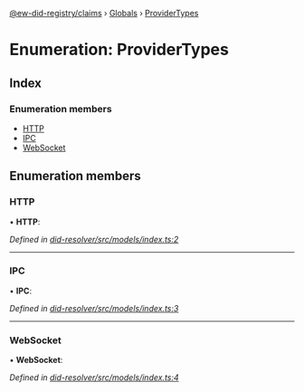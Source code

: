 [@ew-did-registry/claims](../README.md) › [Globals](../globals.md) › [ProviderTypes](providertypes.md)

# Enumeration: ProviderTypes

## Index

### Enumeration members

* [HTTP](providertypes.md#http)
* [IPC](providertypes.md#ipc)
* [WebSocket](providertypes.md#websocket)

## Enumeration members

###  HTTP

• **HTTP**:

*Defined in [did-resolver/src/models/index.ts:2](https://github.com/energywebfoundation/ew-did-registry/blob/c915f86/packages/did-resolver/src/models/index.ts#L2)*

___

###  IPC

• **IPC**:

*Defined in [did-resolver/src/models/index.ts:3](https://github.com/energywebfoundation/ew-did-registry/blob/c915f86/packages/did-resolver/src/models/index.ts#L3)*

___

###  WebSocket

• **WebSocket**:

*Defined in [did-resolver/src/models/index.ts:4](https://github.com/energywebfoundation/ew-did-registry/blob/c915f86/packages/did-resolver/src/models/index.ts#L4)*
